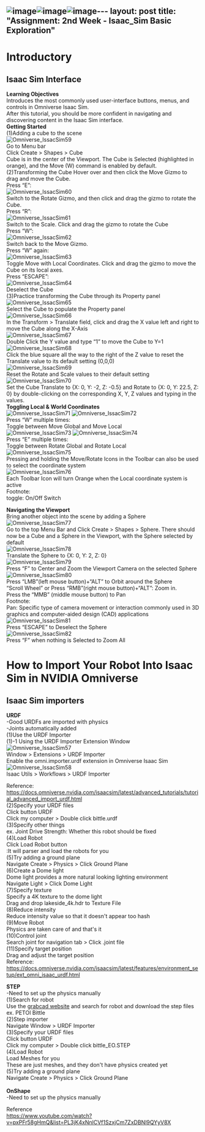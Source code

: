 ![image](https://github.com/growingpenguin/growingpenguin.github.io/assets/110277903/a34ba796-01bc-44ed-8f97-828357d09ba7)![image](https://github.com/growingpenguin/growingpenguin.github.io/assets/110277903/ff2c5395-3e86-45db-96db-c920cccf4dc6)![image](https://github.com/growingpenguin/growingpenguin.github.io/assets/110277903/9a9da40e-c1a5-49d7-ac83-17fb54858bfb)---
layout: post
title:  "Assignment: 2nd Week - Isaac_Sim Basic Exploration"
---
# Introductory 
## Isaac Sim Interface
**Learning Objectives** <br/>
Introduces the most commonly used user-interface buttons, menus, and controls in Omniverse Isaac Sim. <br/>
After this tutorial, you should be more confident in navigating and discovering content in the Isaac Sim interface. <br/>
**Getting Started** <br/>
(1)Adding a cube to the scene <br/>
![Omniverse_IssacSim59](https://github.com/growingpenguin/growingpenguin.github.io/assets/110277903/86b70380-00fe-453f-bd01-1003fade57ed) <br/>
Go to Menu bar  <br/>
Click Create > Shapes > Cube <br/>
Cube is in the center of the Viewport. The Cube is Selected (highlighted in orange), and the Move (W) command is enabled by default. <br/>
(2)Transforming the Cube
Hover over and then click the Move Gizmo to drag and move the Cube.<br/>
Press “E”: <br/>
![Omniverse_IssacSim60](https://github.com/growingpenguin/growingpenguin.github.io/assets/110277903/b00169e0-3b58-41e2-bd57-e9b07cb5d7a4) <br/>
Switch to the Rotate Gizmo, and then click and drag the gizmo to rotate the Cube.<br/>
Press “R”:  <br/>
![Omniverse_IssacSim61](https://github.com/growingpenguin/growingpenguin.github.io/assets/110277903/8da76e59-91bc-42a2-9549-530faffd5294) <br/>
Switch to the Scale. Click and drag the gizmo to rotate the Cube <br/>
Press “W”:  <br/>
![Omniverse_IssacSim62](https://github.com/growingpenguin/growingpenguin.github.io/assets/110277903/817a50dd-48d5-4450-8098-e7561dfa2241) <br/>
Switch back to the Move Gizmo. <br/>
Press “W” again: <br/>
![Omniverse_IssacSim63](https://github.com/growingpenguin/growingpenguin.github.io/assets/110277903/b2908b55-ba03-4fb3-902d-ce7d9e871bbe) <br/>
Toggle Move with Local Coordinates. Click and drag the gizmo to move the Cube on its local axes. <br/>
Press “ESCAPE”: <br/>
![Omniverse_IssacSim64](https://github.com/growingpenguin/growingpenguin.github.io/assets/110277903/90e91d09-65b9-441f-aba5-e27fd3d8446f) <br/>
Deselect the Cube <br/>
(3)Practice transforming the Cube through its Property panel <br/>
![Omniverse_IssacSim65](https://github.com/growingpenguin/growingpenguin.github.io/assets/110277903/9a5de227-1b14-468f-b789-7dd92cb44660) <br/>
Select the Cube to populate the Property panel <br/>
![Omniverse_IssacSim66](https://github.com/growingpenguin/growingpenguin.github.io/assets/110277903/fbf49da1-48b3-4665-8019-1af97bd2b314) <br/>
In the Transform > Translate field, click and drag the X value left and right to move the Cube along the X-Axis <br/>
![Omniverse_IssacSim67](https://github.com/growingpenguin/growingpenguin.github.io/assets/110277903/91e0429b-f1ee-4052-a200-3186d2128d91) <br/>
Double Click the Y value and type “1” to move the Cube to Y=1 <br/>
![Omniverse_IssacSim68](https://github.com/growingpenguin/growingpenguin.github.io/assets/110277903/e797e7da-ae17-400f-a271-98ceec68416f) <br/>
Click the blue square all the way to the right of the Z value to reset the Translate value to its default setting (0,0,0) <br/>
![Omniverse_IssacSim69](https://github.com/growingpenguin/growingpenguin.github.io/assets/110277903/16c29429-05f3-4985-9217-36a6e5335f0b) <br/>
Reset the Rotate and Scale values to their default setting <br/>
![Omniverse_IssacSim70](https://github.com/growingpenguin/growingpenguin.github.io/assets/110277903/9ed1f8c4-d11a-447e-a8ef-d20e92958fe6) <br/>
Set the Cube Translate to {X: 0, Y: -2, Z: -0.5} and Rotate to {X: 0, Y: 22.5, Z: 0} by double-clicking on the corresponding X, Y, Z values and typing in the values. <br/>
**Toggling Local & World Coordinates** <br/>
![Omniverse_IssacSim71](https://github.com/growingpenguin/growingpenguin.github.io/assets/110277903/289fa323-60ed-4aff-98d0-8d1992830281)
![Omniverse_IssacSim72](https://github.com/growingpenguin/growingpenguin.github.io/assets/110277903/d54693e7-61b0-414d-be4b-bbc53378081a) <br/>
Press “W” multiple times: <br/>
Toggle between Move Global and Move Local <br/>
![Omniverse_IssacSim73](https://github.com/growingpenguin/growingpenguin.github.io/assets/110277903/643d2c6a-99cd-4cca-9d6e-c31174f05361)
![Omniverse_IssacSim74](https://github.com/growingpenguin/growingpenguin.github.io/assets/110277903/209ebfed-ed9e-4b99-9520-c7409888d2d1) <br/>
Press “E” multiple times: <br/>
Toggle between Rotate Global and Rotate Local <br/>
![Omniverse_IssacSim75](https://github.com/growingpenguin/growingpenguin.github.io/assets/110277903/4564f5e1-ee50-472e-998a-c7235153c0ff) <br/>
Pressing and holding the Move/Rotate Icons in the Toolbar can also be used to select the coordinate system <br/>
![Omniverse_IssacSim76](https://github.com/growingpenguin/growingpenguin.github.io/assets/110277903/4249491a-c26c-412a-a1e9-cba4c3078dc0) <br/>
Each Toolbar Icon will turn Orange when the Local coordinate system is active <br/>
Footnote: <br/>
toggle: On/Off Switch <br/>

**Navigating the Viewport** <br/>
Bring another object into the scene by adding a Sphere <br/>
![Omniverse_IssacSim77](https://github.com/growingpenguin/growingpenguin.github.io/assets/110277903/f65e2118-72c3-444b-8d57-89c792f14233) <br/>
Go to the top Menu Bar and Click Create > Shapes > Sphere. There should now be a Cube and a Sphere in the Viewport, with the Sphere selected by default <br/>
![Omniverse_IssacSim78](https://github.com/growingpenguin/growingpenguin.github.io/assets/110277903/6833707b-9b50-464d-aa82-fb0d9ed8ce38) <br/>
Translate the Sphere to {X: 0, Y: 2, Z: 0} <br/>
![Omniverse_IssacSim79](https://github.com/growingpenguin/growingpenguin.github.io/assets/110277903/332e4dc9-a33f-476f-9a84-4ce22c6d919e) <br/>
Press “F” to Center and Zoom the Viewport Camera on the selected Sphere <br/> 
![Omniverse_IssacSim80](https://github.com/growingpenguin/growingpenguin.github.io/assets/110277903/86edbea2-d957-4abd-b699-fa6229008d1f) <br/> 
Press “LMB”(left mouse button)+“ALT” to Orbit around the Sphere <br/> 
“Scroll Wheel” or Press “RMB”(right mouse button)+“ALT”: Zoom in. <br/> 
Press the “MMB” (middle mouse button) to Pan  <br/> 
Footnote: <br/>
Pan: Specific type of camera movement or interaction commonly used in 3D graphics and computer-aided design (CAD) applications  <br/>
![Omniverse_IssacSim81](https://github.com/growingpenguin/growingpenguin.github.io/assets/110277903/064e1bc8-ead9-43f2-8d54-6a7c604d70f0) <br/>
Press “ESCAPE” to Deselect the Sphere <br/>
![Omniverse_IssacSim82](https://github.com/growingpenguin/growingpenguin.github.io/assets/110277903/122935ee-889d-4925-9c35-489f5056229e) <br/>
Press “F” when nothing is Selected to Zoom All <br/>

# How to Import Your Robot Into Isaac Sim in NVIDIA Omniverse
## Isaac Sim importers <br/>
**URDF** <br/>
-Good URDFs are imported with physics <br/>
-Joints automatically added <br/>
(1)Use the URDF Importer <br/>
(1)-1 Using the URDF Importer Extension Window <br/>
![Omniverse_IssacSim57](https://github.com/growingpenguin/growingpenguin.github.io/assets/110277903/83b520a6-e557-46e8-92fb-086f078a7c51) <br/>
Window > Extensions > URDF Importer <br/>
Enable the omni.importer.urdf extension in Omniverse Isaac Sim <br/>
![Omniverse_IssacSim58](https://github.com/growingpenguin/growingpenguin.github.io/assets/110277903/2c417689-4c2c-42dd-a0d7-0b9d53025e46) <br/>
Isaac Utils > Workflows > URDF Importer <br/>


Reference: https://docs.omniverse.nvidia.com/isaacsim/latest/advanced_tutorials/tutorial_advanced_import_urdf.html <br/>
(2)Specify your URDF files <br/>
Click button URDF <br/>
Click my computer > Double click bittle.urdf <br/>
(3)Specify other things <br/>
ex. Joint Drive Strength: Whether this robot should be fixed  <br/>
(4)Load Robot <br/>
Click Load Robot button <br/>
:It will parser and load the robots for you <br/>
(5)Try adding a ground plane <br/>
Navigate Create > Physics > Click Ground Plane <br/>
(6)Create a Dome light <br/>
Dome light provides a more natural looking lighting environment <br/>
Navigate Light > Click Dome Light <br/>
(7)Specify texture <br/>
Specify a 4K texture to the dome light  <br/>
Drag and drop lakeside_4k.hdr to Texture File <br/>
(8)Reduce intensity <br/>
Reduce intensity value so that it doesn't appear too hash  <br/>
(9)Move Robot <br/>
Physics are taken care of and that's it <br/>
(10)Control joint <br/>
Search joint for navigation tab > Click .joint file <br/>
(11)Specify target position <br/>
Drag and adjust the target position <br/>
Reference: https://docs.omniverse.nvidia.com/isaacsim/latest/features/environment_setup/ext_omni_isaac_urdf.html <br/>

**STEP** <br/>
-Need to set up the physics manually <br/>
(1)Search for robot <br/>
Use the [grabcad website](https://grabcad.com/library) and search for robot and download the step files <br/>
ex. PETOI Bittle <br/>
(2)Step importer <br/>
Navigate Window > URDF Importer <br/>
(3)Specify your URDF files <br/>
Click button URDF <br/>
Click my computer > Double click bittle_EO.STEP <br/>
(4)Load Robot <br/>
Load Meshes for you <br/>
These are just meshes, and they don't have physics created yet <br/>
(5)Try adding a ground plane <br/>
Navigate Create > Physics > Click Ground Plane <br/>
<br/>
**OnShape** <br/>
-Need to set up the physics manually <br/>


Reference <br/>
https://www.youtube.com/watch?v=pxPFr58gHmQ&list=PL3jK4xNnlCVf1SzxjCm7ZxDBNl9QYyV8X <br/>
